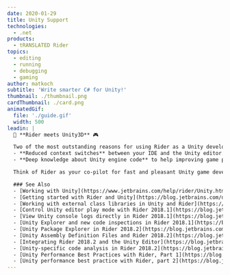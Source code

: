 ```yaml
---
date: 2020-01-29
title: Unity Support
technologies:
  - .net
products:
  - tRANSLATED Rider
topics:
  - editing
  - running
  - debugging
  - gaming
author: matkoch
subtitle: 'Write smarter C# for Unity!'
thumbnail: ./thumbnail.png
cardThumbnail: ./card.png
animatedGif:
  file: './guide.gif'
  width: 500
leadin: |
  👾 **Rider meets Unity3D** 🎮

  Two of the most outstanding reasons for using Rider as a Unity developer:
  - **Reduced context switches** between your IDE and the Unity editor. Rider duplicates many of the frequently accessed Unity editor parts so that you don't find yourself tabbing through applications. This includes the explorer view, play-mode controls, test execution/visualization and more.
  - **Deep knowledge about Unity engine code** to help improving game performance. Rider continuously receives new code inspections that detect common mistakes specifically for the Unity platform. Refactorings and symbol searches even consider non-C# references, like in YAML files. Indicators tell us about hot paths in our code and the built-in profiler helps nailing down bottlenecks.

  Think of Rider as your co-pilot for fast and pleasant Unity game development! 🏎 🏎 🏎

  ### See Also
  - [Working with Unity](https://www.jetbrains.com/help/rider/Unity.html)
  - [Getting started with Rider and Unity](https://blog.jetbrains.com/dotnet/2017/08/30/getting-started-rider-unity/)
  - [Working with external class libraries in Unity and Rider](https://blog.jetbrains.com/dotnet/2018/02/20/working-external-class-libraries-unity-rider/)
  - [Control Unity editor play mode with Rider 2018.1](https://blog.jetbrains.com/dotnet/2018/04/05/control-unity-editor-play-mode-rider-2018-1/)
  - [View Unity console logs directly in Rider 2018.1](https://blog.jetbrains.com/dotnet/2018/04/10/view-unity-console-logs-directly-rider-2018-1/)
  - [Unity Explorer and new code inspections in Rider 2018.1](https://blog.jetbrains.com/dotnet/2018/06/14/unity-explorer-new-code-inspections-rider-2018-1/)
  - [Unity Package Explorer in Rider 2018.2](https://blog.jetbrains.com/dotnet/2018/09/19/unity-package-explorer-rider-2018-2/)
  - [Unity Assembly Definition Files and Rider 2018.2](https://blog.jetbrains.com/dotnet/2018/09/26/unity-assembly-definition-files-rider-2018-2/)
  - [Integrating Rider 2018.2 and the Unity Editor](https://blog.jetbrains.com/dotnet/2018/10/03/integrating-rider-2018-2-unity-editor/)
  - [Unity-specific code analysis in Rider 2018.2](https://blog.jetbrains.com/dotnet/2018/10/18/unity-specific-code-analysis-rider-2018-2/)
  - [Unity Performance Best Practices with Rider, Part 1](https://blog.jetbrains.com/dotnet/2019/02/21/performance-indicators-unity-code-rider/)
  - [Unity performance best practice with Rider, part 2](https://blog.jetbrains.com/dotnet/2019/02/28/performance-inspections-unity-code-rider/)
---
```


